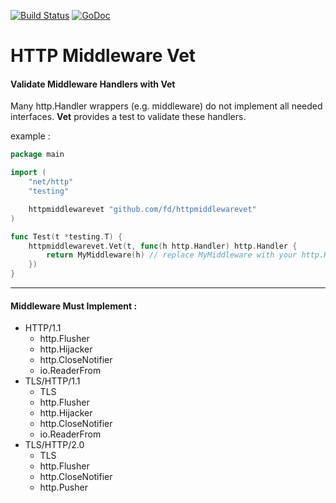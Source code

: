 [![Build Status](https://travis-ci.org/fd/httpmiddlewarevet.svg?branch=master)](https://travis-ci.org/fd/httpmiddlewarevet)
[![GoDoc](https://godoc.org/github.com/fd/httpmiddlewarevet?status.svg)](https://godoc.org/github.com/fd/httpmiddlewarevet)

# HTTP Middleware Vet


#### Validate Middleware Handlers with Vet

Many http.Handler wrappers (e.g. middleware) do not implement all needed interfaces. **Vet** provides a test to validate these handlers.

example :

```go
package main

import (
	"net/http"
	"testing"

	httpmiddlewarevet "github.com/fd/httpmiddlewarevet"
)

func Test(t *testing.T) {
	httpmiddlewarevet.Vet(t, func(h http.Handler) http.Handler {
		return MyMiddleware(h) // replace MyMiddleware with your http.Handler
	})
}
```

----

#### Middleware Must Implement :

- HTTP/1.1
  - http.Flusher
  - http.Hijacker
  - http.CloseNotifier
  - io.ReaderFrom
- TLS/HTTP/1.1
  - TLS
  - http.Flusher
  - http.Hijacker
  - http.CloseNotifier
  - io.ReaderFrom
- TLS/HTTP/2.0
  - TLS
  - http.Flusher
  - http.CloseNotifier
  - http.Pusher
